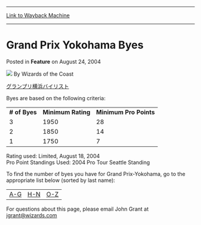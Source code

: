 
---
[Link to Wayback Machine](https://web.archive.org/web/20220807165806/https://magic.wizards.com/en/articles/archive/feature/grand-prix-yokohama-byes-2004-08-24)

[_metadata_:author]:- "Wizards of the Coast"
[_metadata_:description]:- "グランプリ横浜バイリスト Byes are based on the following criteria:# of ByesMinimum RatingMinimum Pro Points 3195028 2185014 117507 Rating used: Limited, August 18, 2004 Pro Point Standings Used: 2004 Pro Tour Seattle StandingTo find the number of byes you have for Grand Prix-Yokohama, go to the appropriate list below (sorted by last name): A-G H-N O-Z For questions about this page, please"
[_metadata_:generator]:- "Drupal 7 (http://drupal.org)"
[_metadata_:publish_date]:- "2004-08-24"
[_metadata_:title]:- "Grand Prix Yokohama Byes"
[_metadata_:wayback_capture_timestamp]:- "2022-08-07 16:58:06+00:00"
[_metadata_:wayback_raw_url]:- "https://web.archive.org/web/20220807165806id_/https://magic.wizards.com/en/articles/archive/feature/grand-prix-yokohama-byes-2004-08-24"
[_metadata_:wayback_url]:- "https://magic.wizards.com/en/articles/archive/feature/grand-prix-yokohama-byes-2004-08-24"
---


Grand Prix Yokohama Byes
========================



 Posted in **Feature**
 on August 24, 2004 






![](https://media.magic.wizards.com/styles/auth_small/public/images/person/wizards_author.jpg)
By Wizards of the Coast











[グランプリ横浜バイリスト](http://archive.wizards.com/Magic/Magazine/Article.aspx?x=grandprix/yokohama04/byes,,ja)


Byes are based on the following criteria:



|  |  |  |
| --- | --- | --- |
| **# of Byes** | **Minimum Rating** | **Minimum Pro Points** |
| 3 | 1950 | 28 |
| 2 | 1850 | 14 |
| 1 | 1750 | 7 |

Rating used: Limited, August 18, 2004  
 Pro Point Standings Used: 2004 Pro Tour Seattle Standing

To find the number of byes you have for Grand Prix-Yokohama, go to the appropriate list below (sorted by last name):






|  |  |  |
| --- | --- | --- |
| [A-G](/en/articles/archive/feature/grand-prix-march-may-2005-season-2002-07-02) | [H-N](/en/articles/archive/feature/grand-prix-march-may-2005-season-2002-07-02-0) | [O-Z](/en/articles/archive/feature/grand-prix-march-may-2005-season-2002-07-02-1) |

For questions about this page, please email John Grant at jgrant@wizards.com







